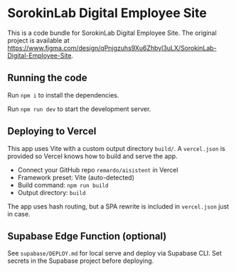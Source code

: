 
  # SorokinLab Digital Employee Site

  This is a code bundle for SorokinLab Digital Employee Site. The original project is available at https://www.figma.com/design/qPnjgzuhs9Xu6Zhbyl3uLX/SorokinLab-Digital-Employee-Site.

  ## Running the code

  Run `npm i` to install the dependencies.

  Run `npm run dev` to start the development server.
  
  ## Deploying to Vercel

  This app uses Vite with a custom output directory `build/`. A `vercel.json` is provided so Vercel knows how to build and serve the app.

  - Connect your GitHub repo `remardo/aisistent` in Vercel
  - Framework preset: Vite (auto-detected)
  - Build command: `npm run build`
  - Output directory: `build`

  The app uses hash routing, but a SPA rewrite is included in `vercel.json` just in case.

  ## Supabase Edge Function (optional)

  See `supabase/DEPLOY.md` for local serve and deploy via Supabase CLI. Set secrets in the Supabase project before deploying.
  
